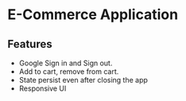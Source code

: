 # E-Commerce Application

## Features

- Google Sign in and Sign out.
- Add to cart, remove from cart.
- State persist even after closing the app
- Responsive UI

<!-- Trying to build a complete e-commerce application from scratch.
I will see this project till the very end.
This project is gonna be a proof of my work. -->